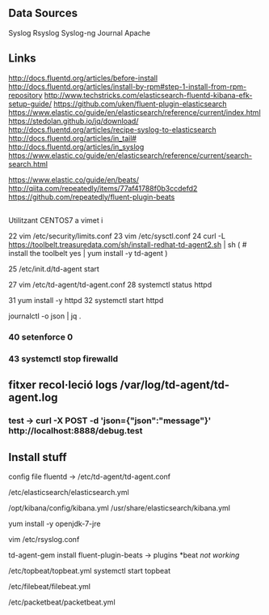 

## Data Sources
Syslog
Rsyslog
Syslog-ng
Journal
Apache


## Links
http://docs.fluentd.org/articles/before-install
http://docs.fluentd.org/articles/install-by-rpm#step-1-install-from-rpm-repository
http://www.techstricks.com/elasticsearch-fluentd-kibana-efk-setup-guide/
https://github.com/uken/fluent-plugin-elasticsearch
https://www.elastic.co/guide/en/elasticsearch/reference/current/index.html
https://stedolan.github.io/jq/download/
http://docs.fluentd.org/articles/recipe-syslog-to-elasticsearch
http://docs.fluentd.org/articles/in_tail#
http://docs.fluentd.org/articles/in_syslog
https://www.elastic.co/guide/en/elasticsearch/reference/current/search-search.html

https://www.elastic.co/guide/en/beats/
http://qiita.com/repeatedly/items/77af41788f0b3ccdefd2
https://github.com/repeatedly/fluent-plugin-beats

## 
Utilitzant CENTOS7 a vimet
i

22  vim /etc/security/limits.conf
23  vim /etc/sysctl.conf
24  curl -L https://toolbelt.treasuredata.com/sh/install-redhat-td-agent2.sh | sh
 ( # install the toolbelt
  yes | yum install -y td-agent )

25  /etc/init.d/td-agent start 

27  vim /etc/td-agent/td-agent.conf
28  systemctl status httpd

31  yum install -y httpd
32  systemctl start httpd

journalctl -o json | jq .

### 40  setenforce 0
### 43  systemctl stop firewalld

## fitxer recol·leció logs /var/log/td-agent/td-agent.log

### test -> curl -X POST -d 'json={"json":"message"}' http://localhost:8888/debug.test





## Install stuff

config file fluentd -> /etc/td-agent/td-agent.conf

/etc/elasticsearch/elasticsearch.yml

/opt/kibana/config/kibana.yml
/usr/share/elasticsearch/kibana.yml


yum install -y openjdk-7-jre

vim /etc/rsyslog.conf

td-agent-gem install fluent-plugin-beats -> plugins *beat
*not working*

/etc/topbeat/topbeat.yml
systemctl start topbeat

/etc/filebeat/filebeat.yml

/etc/packetbeat/packetbeat.yml




